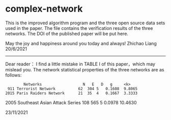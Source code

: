 # complex-network
This is the improved algorithm program and the three open source data sets used in the paper.
The file contains the verification results of the three networks.
The DOI of the published paper will be put here.

May the joy and happiness around you today and always!
Zhichao Liang
20/6/2021

----------------------------------------------------------------------------------------------
Dear reader：
    I find a little mistake in TABLE I of this paper，which may mislead you.
    The network statistical properties of the three networks are as follows:

            Networks	              N	  E	  D	  g	    <k>
     911 Terrorist Network	        62	304	5	0.1608	9.8065
    2015 Paris Raiders Network	    21	35	4	0.1667	3.3333
2005 Southeast Asian Attack Series	108	565	5	0.0978	10.4630

23/11/2021
